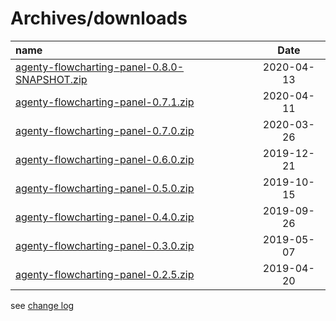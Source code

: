 # Archives/downloads

| name | Date |
|:---|:----:|
|[agenty-flowcharting-panel-0.8.0-SNAPSHOT.zip](archives/agenty-flowcharting-panel-0.8.0-SNAPSHOT.zip)|2020-04-13|
|[agenty-flowcharting-panel-0.7.1.zip](archives/agenty-flowcharting-panel-0.7.1.zip)|2020-04-11|
|[agenty-flowcharting-panel-0.7.0.zip](archives/agenty-flowcharting-panel-0.7.0.zip)|2020-03-26|
|[agenty-flowcharting-panel-0.6.0.zip](archives/agenty-flowcharting-panel-0.6.0.zip)|2019-12-21|
|[agenty-flowcharting-panel-0.5.0.zip](archives/agenty-flowcharting-panel-0.5.0.zip)|2019-10-15|
|[agenty-flowcharting-panel-0.4.0.zip](archives/agenty-flowcharting-panel-0.4.0.zip)|2019-09-26|
|[agenty-flowcharting-panel-0.3.0.zip](archives/agenty-flowcharting-panel-0.3.0.zip)|2019-05-07|
|[agenty-flowcharting-panel-0.2.5.zip](archives/agenty-flowcharting-panel-0.2.5.zip)|2019-04-20|
  
see [change log](./CHANGELOG.md)